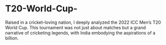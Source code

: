 # T20-World-Cup-
Raised in a cricket-loving nation, I deeply analyzed the 2022 ICC Men’s T20 World Cup. This tournament was not just about matches but a grand narrative of cricketing legends, with India embodying the aspirations of a billion.
